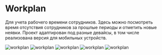 # Workplan

Для учета рабочего времени сотрудников. Здесь можно посмотреть время отсутствия сотрудников за прошлые периоды и отметить новые неявки.
Проект адаптирован под разные девайсы, в том числе реализована версия для мобильных устройств.

![workplan](https://osidweb.com/screens4github/workplan/workplan-1.png)
![workplan](https://osidweb.com/screens4github/workplan/workplan-2.png)
![workplan](https://osidweb.com/screens4github/workplan/workplan-3.png)
![workplan](https://osidweb.com/screens4github/workplan/workplan-4.png)
![workplan](https://osidweb.com/screens4github/workplan/workplan-5.png)
